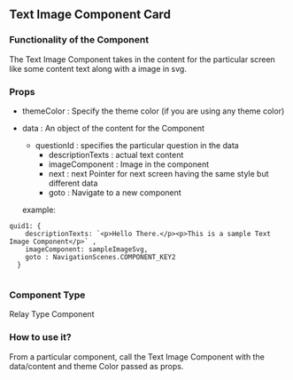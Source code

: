 ## Text Image Component Card 

### Functionality of the Component

The Text Image Component takes in the content for the particular screen like some content text along with a image in svg.

### Props

- themeColor : Specify the theme color (if you are using any theme color)
- data : An object of the content for the Component
    - questionId : specifies the particular question in the data
        - descriptionTexts : actual text content
        - imageComponent : Image in the component
        - next : next Pointer for next screen having the same style but different data
        - goto : Navigate to a new component
        


    example:
```
quid1: {
    descriptionTexts: `<p>Hello There.</p><p>This is a sample Text Image Component</p>` ,
    imageComponent: sampleImageSvg,
    goto : NavigationScenes.COMPONENT_KEY2
  }


```

### Component Type

Relay Type Component

### How to use it?

From a particular component, call the Text Image Component with the data/content and theme Color passed as props.